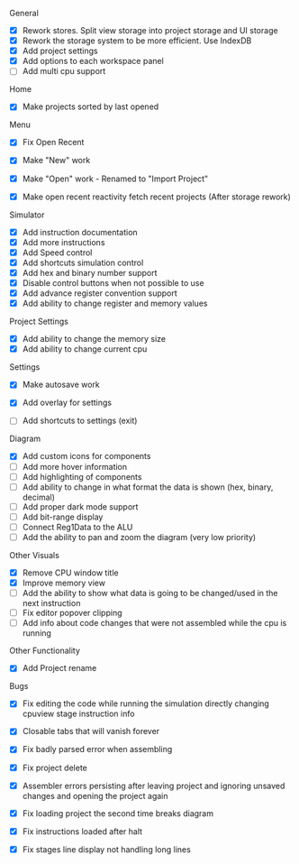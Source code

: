 
General
- [x] Rework stores. Split view storage into project storage and UI storage
- [x] Rework the storage system to be more efficient. Use IndexDB
- [x] Add project settings
- [x] Add options to each workspace panel
- [ ] Add multi cpu support

Home
- [x] Make projects sorted by last opened

Menu
- [x] Fix Open Recent
- [x] Make "New" work
- [x] Make "Open" work - Renamed to "Import Project"
- [x] Make open recent reactivity fetch recent projects (After storage rework)


Simulator
- [x] Add instruction documentation
- [x] Add more instructions
- [x] Add Speed control
- [x] Add shortcuts simulation control
- [x] Add hex and binary number support
- [x] Disable control buttons when not possible to use
- [x] Add advance register convention support
- [x] Add ability to change register and memory values

Project Settings
- [x] Add ability to change the memory size
- [x] Add ability to change current cpu

Settings
- [x] Make autosave work
- [x] Add overlay for settings
- [ ] Add shortcuts to settings (exit)


Diagram
- [x] Add custom icons for components
- [ ] Add more hover information
- [ ] Add highlighting of components
- [ ] Add ability to change in what format the data is shown (hex, binary, decimal)
- [ ] Add proper dark mode support
- [ ] Add bit-range display
- [ ] Connect Reg1Data to the ALU
- [ ] Add the ability to pan and zoom the diagram (very low priority)

Other Visuals
- [x] Remove CPU window title
- [x] Improve memory view
- [ ] Add the ability to show what data is going to be changed/used in the next instruction
- [ ] Fix editor popover clipping
- [ ] Add info about code changes that were not assembled while the cpu is running

Other Functionality
- [x] Add Project rename


Bugs
- [x] Fix editing the code while running the simulation directly changing cpuview stage instruction info
- [x] Closable tabs that will vanish forever
- [x] Fix badly parsed error when assembling
- [x] Fix project delete
- [x] Assembler errors persisting after leaving project and ignoring unsaved changes and opening the project again
- [x] Fix loading project the second time breaks diagram
- [x] Fix instructions loaded after halt
- [x] Fix stages line display not handling long lines

